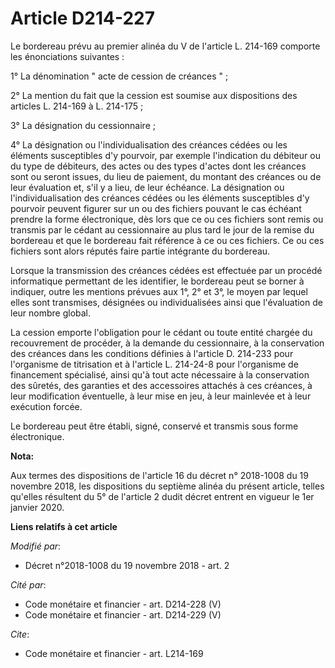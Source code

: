# Article D214-227

Le bordereau prévu au premier alinéa du V de l'article L. 214-169 comporte les énonciations suivantes :

1° La dénomination " acte de cession de créances " ;

2° La mention du fait que la cession est soumise aux dispositions des articles L. 214-169 à L. 214-175 ;

3° La désignation du cessionnaire ;

4° La désignation ou l'individualisation des créances cédées ou les éléments susceptibles d'y pourvoir, par exemple
l'indication du débiteur ou du type de débiteurs, des actes ou des types d'actes dont les créances sont ou seront issues, du
lieu de paiement, du montant des créances ou de leur évaluation et, s'il y a lieu, de leur échéance. La désignation ou
l'individualisation des créances cédées ou les éléments susceptibles d'y pourvoir peuvent figurer sur un ou des fichiers
pouvant le cas échéant prendre la forme électronique, dès lors que ce ou ces fichiers sont remis ou transmis par le cédant au
cessionnaire au plus tard le jour de la remise du bordereau et que le bordereau fait référence à ce ou ces fichiers. Ce ou
ces fichiers sont alors réputés faire partie intégrante du bordereau.

Lorsque la transmission des créances cédées est effectuée par un procédé informatique permettant de les identifier, le
bordereau peut se borner à indiquer, outre les mentions prévues aux 1°, 2° et 3°, le moyen par lequel elles sont transmises,
désignées ou individualisées ainsi que l'évaluation de leur nombre global.

La cession emporte l'obligation pour le cédant ou toute entité chargée du recouvrement de procéder, à la demande du
cessionnaire, à la conservation des créances dans les conditions définies à l'article D. 214-233 pour l'organisme de
titrisation et à l'article L. 214-24-8 pour l'organisme de financement spécialisé, ainsi qu'à tout acte nécessaire à la
conservation des sûretés, des garanties et des accessoires attachés à ces créances, à leur modification éventuelle, à leur
mise en jeu, à leur mainlevée et à leur exécution forcée.

Le bordereau peut être établi, signé, conservé et transmis sous forme électronique.

**Nota:**

Aux termes des dispositions de l'article 16 du décret n° 2018-1008 du 19 novembre 2018, les dispositions du septième alinéa
du présent article, telles qu'elles résultent du 5° de l'article 2 dudit décret entrent en vigueur le 1er janvier 2020.

**Liens relatifs à cet article**

_Modifié par_:

  - Décret n°2018-1008 du 19 novembre 2018 - art. 2

_Cité par_:

  - Code monétaire et financier - art. D214-228 (V)
  - Code monétaire et financier - art. D214-229 (V)

_Cite_:

  - Code monétaire et financier - art. L214-169

